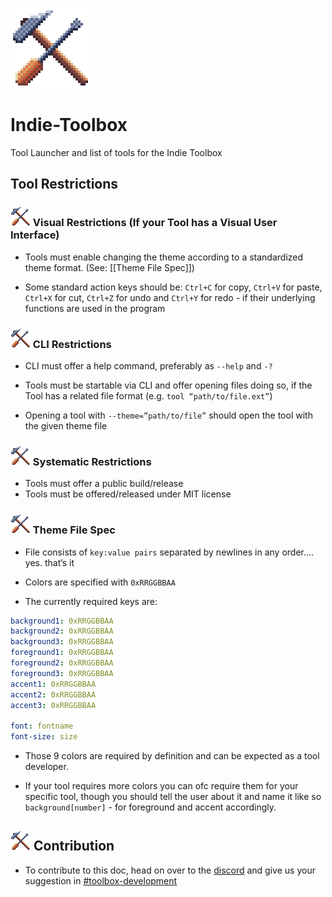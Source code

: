![](https://github.com/Indie-Toolbox/Indie-Toolbox/blob/main/ToolBoxIcon3_400.png?raw=true)
# Indie-Toolbox
Tool Launcher and list of tools for the Indie Toolbox

## Tool Restrictions

### ![](https://github.com/Indie-Toolbox/Indie-Toolbox/blob/main/ToolBoxIcon3.png?raw=true) Visual Restrictions (If your Tool has a Visual User Interface)
-   Tools must enable changing the theme according to a standardized theme format. (See: [[Theme File Spec]])

-   Some standard action keys should be: `Ctrl+C` for copy, `Ctrl+V` for paste, `Ctrl+X` for cut, `Ctrl+Z` for undo and `Ctrl+Y` for redo - if their underlying functions are used in the program

### ![](https://github.com/Indie-Toolbox/Indie-Toolbox/blob/main/ToolBoxIcon3.png?raw=true) CLI Restrictions
-   CLI must offer a help command, preferably as `--help` and `-?`

-   Tools must be startable via CLI and offer opening files doing so, if the Tool has a related file format (e.g. `tool “path/to/file.ext”`)

-   Opening a tool with `--theme=”path/to/file”` should open the tool with the given theme file

### ![](https://github.com/Indie-Toolbox/Indie-Toolbox/blob/main/ToolBoxIcon3.png?raw=true) Systematic Restrictions
-   Tools must offer a public build/release
-   Tools must be offered/released under MIT license

### ![](https://github.com/Indie-Toolbox/Indie-Toolbox/blob/main/ToolBoxIcon3.png?raw=true) Theme File Spec
-   File consists of `key:value pairs` separated by newlines in any order…. yes. that’s it
    
-   Colors are specified with `0xRRGGBBAA`
    
-   The currently required keys are:  
```yaml
background1: 0xRRGGBBAA
background2: 0xRRGGBBAA
background3: 0xRRGGBBAA
foreground1: 0xRRGGBBAA
foreground2: 0xRRGGBBAA
foreground3: 0xRRGGBBAA
accent1: 0xRRGGBBAA
accent2: 0xRRGGBBAA
accent3: 0xRRGGBBAA

font: fontname
font-size: size
```
-   Those 9 colors are required by definition and can be expected as a tool developer.
    
-   If your tool requires more colors you can ofc require them for your specific tool, though you should tell the user about it and name it like so `background[number]` - for foreground and accent accordingly.

## ![](https://github.com/Indie-Toolbox/Indie-Toolbox/blob/main/ToolBoxIcon3.png?raw=true) Contribution
-   To contribute to this doc, head on over to the [discord](https://discord.gg/GGYgsszjka) and give us your suggestion in [#toolbox-development](https://discord.com/channels/786048655596847106/911662025858506762)
